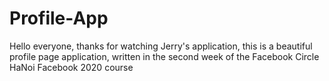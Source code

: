 # Profile-App
Hello everyone, thanks for watching Jerry's application, this is a beautiful profile page application, written in the second week of the Facebook Circle HaNoi Facebook 2020 course
